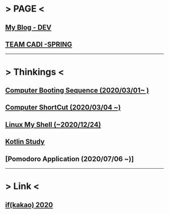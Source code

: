 # > PAGE <

## [My Blog - DEV](https://dev-seungwon.tistory.com/)


## [TEAM CADI -SPRING](https://github.com/teamcadi/study-spring-yuseungwon)


--------------------------------------------------------------------------------------------



# > Thinkings <

## [Computer Booting Sequence (2020/03/01~ )](https://github.com/SeungWonU/Click_Me/tree/master/Computer%20Boosting%20Sequence)

## [Computer ShortCut (2020/03/04 ~)](https://github.com/SeungWonU/Click_Me/tree/master/Computer%20ShortCut)

## [Linux My Shell (~2020/12/24)](https://github.com/SeungWonU/Click_Me/tree/master/shellPractice)

## [Kotlin Study](https://github.com/SeungWonU/kotlin-study)

## [Pomodoro Application (2020/07/06 ~)]



----------------------------------------------------------------------------------------------

# > Link <

## [if(kakao) 2020](https://if.kakao.com/session/search?%25EA%25B8%25B0%25EC%2588%25A0) 
